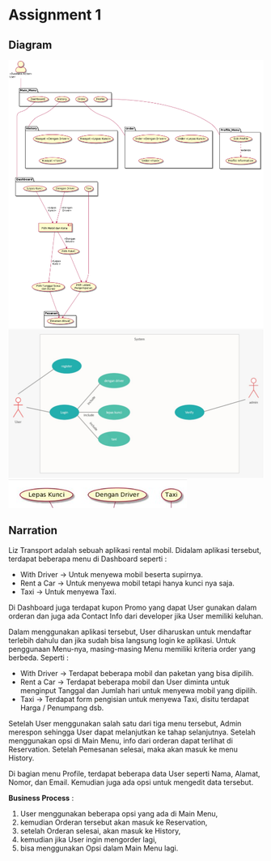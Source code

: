 # Assignment 1

## Diagram
<img src="./Diagram/Diagram-1.png">
<img src="./Diagram/Diagram-2.jpeg">
<img src="./Diagram/Key-Business.jpeg">

## Narration
Liz Transport adalah sebuah aplikasi rental mobil. Didalam aplikasi tersebut, terdapat beberapa menu di Dashboard seperti :
- With Driver -> Untuk menyewa mobil beserta supirnya.
- Rent a Car -> Untuk menyewa mobil tetapi hanya kunci nya saja.
- Taxi -> Untuk menyewa Taxi.

Di Dashboard juga terdapat kupon Promo yang dapat User gunakan dalam orderan dan juga ada Contact Info dari developer jika User memiliki keluhan.

Dalam menggunakan aplikasi tersebut, User diharuskan untuk mendaftar terlebih dahulu dan jika sudah bisa langsung login ke aplikasi.
Untuk penggunaan Menu-nya, masing-masing Menu memiliki kriteria order yang berbeda. Seperti :
- With Driver -> Terdapat beberapa mobil dan paketan yang bisa dipilih.
- Rent a Car -> Terdapat beberapa mobil dan User diminta untuk menginput Tanggal dan Jumlah hari untuk menyewa mobil yang dipilih.
- Taxi -> Terdapat form pengisian untuk menyewa Taxi, disitu terdapat Harga / Penumpang dsb.

Setelah User menggunakan salah satu dari tiga menu tersebut, Admin merespon sehingga User dapat melanjutkan ke tahap selanjutnya.
Setelah menggunakan opsi di Main Menu, info dari orderan dapat terlihat di Reservation. Setelah Pemesanan selesai, maka akan masuk ke menu History.

Di bagian menu Profile, terdapat beberapa data User seperti Nama, Alamat, Nomor, dan Email. Kemudian juga ada opsi untuk mengedit data tersebut.

**Business Process** :
1. User menggunakan beberapa opsi yang ada di Main Menu, 
2. kemudian Orderan tersebut akan masuk ke Reservation, 
3. setelah Orderan selesai, akan masuk ke History,
4. kemudian jika User ingin mengorder lagi,
5. bisa menggunakan Opsi dalam Main Menu lagi.
